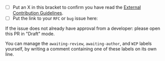 * [ ] Put an X in this bracket to confirm you have read the [External Contribution Guidelines](https://github.com/leanprover/lean4/blob/master/doc/contributions.md).
* [ ] Put the link to your `RFC` or `bug` issue here:

If the issue does not already have approval from a developer: please open this PR in "Draft" mode.

You can manage the `awaiting-review`, `awaiting-author`, and `WIP` labels yourself, by writing a comment containing one of these labels on its own line.
